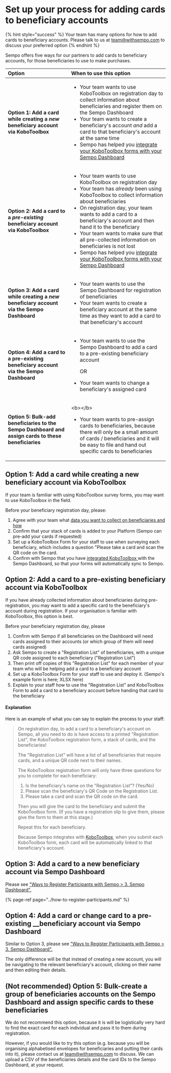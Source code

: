 # Set up your process for adding cards to beneficiary accounts

{% hint style="success" %}
Your team has many options for how to add cards to beneficiary accounts. Please talk to us at team@withsempo.com to discuss your preferred option
{% endhint %}

Sempo offers five ways for our partners to add cards to beneficiary accounts, for those beneficiaries to use to make purchases.  

<table>
  <thead>
    <tr>
      <th style="text-align:left">Option</th>
      <th style="text-align:left">When to use this option</th>
    </tr>
  </thead>
  <tbody>
    <tr>
      <td style="text-align:left"><b>Option 1: Add a card while creating a</b><em><b> new</b></em><b> beneficiary account via KoboToolbox</b>
      </td>
      <td style="text-align:left">
        <ul>
          <li>Your team wants to use KoboToolbox on registration day to collect information
            about beneficiaries and register them on the Sempo Dashboard</li>
          <li>Your team wants to create a beneficiary&apos;s account <em>and </em>add
            a card to that beneficiary&apos;s account at the same time</li>
          <li>Sempo has helped you <a href="../../integrations/kobotoolbox.md">integrate your KoboToolbox forms with your Sempo Dashboard</a>
          </li>
        </ul>
      </td>
    </tr>
    <tr>
      <td style="text-align:left"><b>Option 2: Add a card to a </b><em><b>pre-existing </b></em><b>beneficiary account via KoboToolbox</b>
      </td>
      <td style="text-align:left">
        <ul>
          <li>Your team wants to use KoboToolbox on registration day</li>
          <li>Your team has <em>already </em>been using KoboToolbox to collect information
            about beneficiaries</li>
          <li>On registration day, your team wants to add a card to a beneficiary&apos;s
            account and then hand it to the beneficiary</li>
          <li>Your team wants to make sure that all pre-collected information on beneficiaries
            is not lost</li>
          <li>Sempo has helped you <a href="../../integrations/kobotoolbox.md">integrate your KoboToolbox forms with your Sempo Dashboard</a>
          </li>
        </ul>
      </td>
    </tr>
    <tr>
      <td style="text-align:left"><b>Option 3: Add a card while creating a</b><em><b> new</b></em><b> beneficiary account via the Sempo Dashboard</b>
      </td>
      <td style="text-align:left">
        <ul>
          <li>Your team wants to use the Sempo Dashboard for registration of beneficiaries</li>
          <li>Your team wants to create a beneficiary account at the same time as they
            want to add a card to that beneficiary&apos;s account</li>
        </ul>
      </td>
    </tr>
    <tr>
      <td style="text-align:left"><b>Option 4: Add a card to a pre-existing beneficiary account via the Sempo Dashboard</b>
      </td>
      <td style="text-align:left">
        <ul>
          <li>
            <p>Your team wants to use the Sempo Dashboard to add a card to a pre-existing
              beneficiary account</p>
            <p>OR</p>
          </li>
          <li>Your team wants to change a beneficiary&apos;s assigned card</li>
        </ul>
      </td>
    </tr>
    <tr>
      <td style="text-align:left"><b>Option 5: Bulk-add beneficiaries to the Sempo Dashboard and assign cards to these beneficiaries </b>
      </td>
      <td style="text-align:left">
        <p>&lt;b&gt;&lt;/b&gt;</p>
        <ul>
          <li>Your team wants to pre-assign cards to beneficiaries, because there will
            only be a small amount of cards / beneficiaries and it will be easy to
            file and hand out specific cards to beneficiaries</li>
        </ul>
      </td>
    </tr>
  </tbody>
</table>

## Option 1: Add a card while creating a new beneficiary account via KoboToolbox

If your team is familiar with using KoboToolbox survey forms, you may want to use KoboToolbox in the field. 

Before your beneficiary registration day, please:

1. Agree with your team what [data you want to collect on beneficiaries and how](decide-your-beneficiary-data-collection-mechanism.md)
2. Confirm that your stack of cards is added to your Platform \(Sempo can pre-add your cards if requested\)
3. Set up a KoboToolbox Form for your staff to use when surveying each beneficiary, which includes a question "Please take a card and scan the QR code on the card. 
4. Confirm with Sempo that you have [integrated KoboToolbox ](../../integrations/kobotoolbox.md)with the Sempo Dashboard, so that your forms will automatically sync to Sempo.

## Option 2: Add a card to a pre-existing beneficiary account via KoboToolbox 

If you have already collected information about beneficiaries during pre-registration, you may  want to add a specific card to the beneficiary's account during registration. If your organisation is familiar with KoboToolbox, this option is best.

Before your beneficiary registration day, please

1. Confirm with Sempo if all beneficiaries on the Dashboard will need cards assigned to their accounts \(or which group of them will need cards assigned\)
2. Ask Sempo to create a "Registration List" of beneficiaries, with a unique QR code assigned to each beneficiary \("Registration List"\)
3. Then print off copies of this "Registration List" for each member of your team who will be helping add a card to a beneficiary account  
4. Set up a KoboToolbox Form for your staff to use and deploy it. \(Sempo's example form is here; XLSX here\) 
5. Explain to your staff how to use the "Registration List" and KoboToolbox Form to add a card to a beneficiary account before handing that card to the beneficiary 

#### Explanation 

Here is an example of what you can say to explain the process to your staff:

> On registration day, to add a card to a beneficiary's account on Sempo, all you need to do is have access to a printed "Registration List", the KoboToolbox registration form, a stack of cards, and the beneficiaries!
>
> The "Registration List" will have a list of all beneficiaries that require cards, and a unique QR code next to their names. 
>
> The KoboToolbox registration form will only have three questions for you to complete for each beneficiary:
>
> 1. Is the beneficiary's name on the "Registration List"? \(Yes/No\)
> 2. Please scan the beneficiary's QR Code on the Registration List. 
> 3. Please take a card and scan the QR code on the card. 
>
> Then you will give the card to the beneficiary and submit the KoboToolbox form. \(If you have a registration slip to give them, please give the form to them at this stage.\)
>
> Repeat this for each beneficiary.  
>
> Because Sempo integrates with [KoboToolbox](../../integrations/kobotoolbox.md), when you submit each KoboToolbox form, each card will be automatically linked to that beneficiary's account.



## Option 3: Add a card to a new beneficiary account via Sempo Dashboard

Please see ["Ways to Register Participants with Sempo &gt; 3. Sempo Dashboard". ](../how-to-register-participants.md#3-sempo-dashboard)

{% page-ref page="../how-to-register-participants.md" %}

## Option 4: Add a card or change card to a pre-existing __beneficiary account via Sempo Dashboard

Similar to Option 3, please see ["Ways to Register Participants with Sempo &gt; 3. Sempo Dashboard". ](../how-to-register-participants.md#3-sempo-dashboard)

The only difference will be that instead of creating a new account, you will be navigating to the relevant beneficiary's account, clicking on their name and then editing their details. 

## \(Not recommended\) Option 5: Bulk-create a group of beneficiaries accounts on the Sempo Dashboard and assign specific cards to these beneficiaries 

We do not recommend this option, because it is will be logistically very hard to find the exact card for each individual and pass it to them during registration.

However, if you would like to try this option \(e.g. because you will be organising alphabetised envelopes for beneficiaries and putting their cards into it\), please contact us at team@withsempo.com to discuss. We can upload a CSV of the beneficiaries details and the card IDs to the Sempo Dashboard, at your request.  

